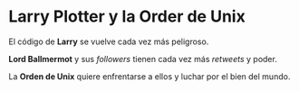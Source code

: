 # Larry Plotter y la Order de Unix

El código de **Larry** se vuelve cada vez más peligroso.

**Lord Ballmermot** y sus *followers* tienen cada vez más *retweets* y poder.

La **Orden de Unix** quiere enfrentarse a ellos y luchar por el bien del mundo.

